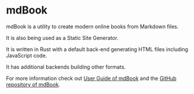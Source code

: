 # mdBook

mdBook is a utility to create modern online books from Markdown files.

It is also being used as a Static Site Generator.

It is written in Rust with a default back-end generating HTML files including JavaScript code.

It has additional backends building other formats.

For more information check out [User Guide of mdBook](https://rust-lang.github.io/mdBook/) and the [GitHub repository of mdBook](https://github.com/rust-lang/mdBook/).


